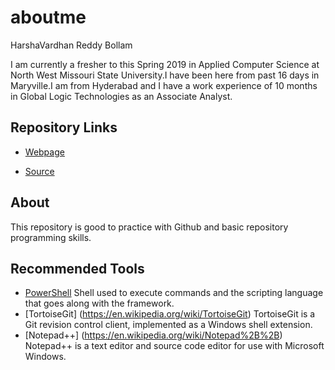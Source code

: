 # aboutme
HarshaVardhan Reddy Bollam

I am currently a fresher to this Spring 2019 in Applied Computer Science at North West Missouri State University.I have been here from past 16 days in Maryville.I am from Hyderabad and I have a work experience of 10 months in Global Logic Technologies as an Associate Analyst.


## Repository Links
- [Webpage](https://bollamharshavardhanreddy.github.io/harshabollam/)

- [Source](https://github.com/bollamharshavardhanreddy/harshabollam/blob/master/README.md)

## About
 This repository is good to practice with Github and basic repository programming skills.

 ## Recommended Tools

- [PowerShell](https://github.com/PowerShell/PowerShell)  Shell used to execute commands and the scripting language that goes along with the framework.
- [TortoiseGit] (https://en.wikipedia.org/wiki/TortoiseGit) TortoiseGit is a Git revision control client, implemented as a Windows shell extension.
- [Notepad++] (https://en.wikipedia.org/wiki/Notepad%2B%2B) Notepad++ is a text editor and source code editor for use with Microsoft Windows.
